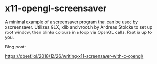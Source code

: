 # x11-opengl-screensaver
A minimal example of a screensaver program that can be used by xscreensaver. 
Utilizes GLX, xlib and vroot.h by Andreas Stolcke to set up root window, then blinks colours in a loop via OpenGL calls. Rest is up to you. 

Blog post:

https://dbeef.lol/2018/12/26/writing-x11-screensaver-with-c-opengl/
